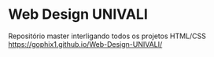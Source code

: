 # Web Design UNIVALI
Repositório master interligando todos os projetos HTML/CSS
https://gophix1.github.io/Web-Design-UNIVALI/
